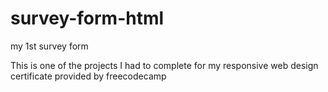 # survey-form-html
my 1st survey form

This is one of the projects I had to complete for my responsive web design certificate provided by freecodecamp
      

  
  
    
   
  
